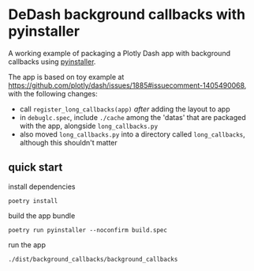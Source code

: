 # DeDash background callbacks with pyinstaller

A working example of packaging a Plotly Dash app with background callbacks using [pyinstaller](https://pyinstaller.org).

The app is based on toy example at https://github.com/plotly/dash/issues/1885#issuecomment-1405490068, with the following changes:

- call `register_long_callbacks(app)` _after_ adding the layout to app
- in `debuglc.spec`, include `./cache` among the 'datas' that are packaged with the app, alongside `long_callbacks.py`
- also moved `long_callbacks.py` into a directory called `long_callbacks`, although this shouldn't matter

## quick start

install dependencies
```shell
poetry install
```

build the app bundle
```shell
poetry run pyinstaller --noconfirm build.spec
```

run the app
```shell
./dist/background_callbacks/background_callbacks
```
